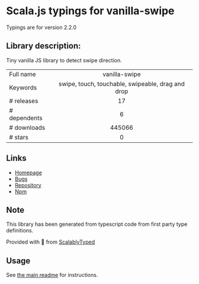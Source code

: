 
# Scala.js typings for vanilla-swipe

Typings are for version 2.2.0

## Library description:
Tiny vanilla JS library to detect swipe direction.

|                    |                 |
| ------------------ | :-------------: |
| Full name          | vanilla-swipe |
| Keywords           | swipe, touch, touchable, swipeable, drag and drop |
| # releases         | 17 |
| # dependents       | 6 |
| # downloads        | 445066 |
| # stars            | 0 |

## Links
- [Homepage](https://github.com/maxmarinich/vanilla-swipe)
- [Bugs](https://github.com/maxmarinich/vanilla-swipe/issues)
- [Repository](https://github.com/maxmarinich/vanilla-swipe)
- [Npm](https://www.npmjs.com/package/vanilla-swipe)
    


## Note
This library has been generated from typescript code from first party type definitions.

Provided with :purple_heart: from [ScalablyTyped](https://github.com/oyvindberg/ScalablyTyped)

## Usage
See [the main readme](../../readme.md) for instructions.


